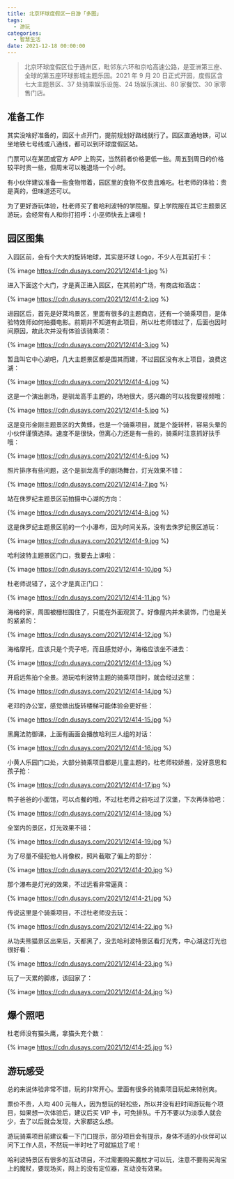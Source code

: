 ```yaml
---
title: 北京环球度假区一日游「多图」
tags:
  - 游玩
categories:
  - 智慧生活
date: 2021-12-18 00:00:00
---
```


> 北京环球度假区位于通州区，毗邻东六环和京哈高速公路，是亚洲第三座、全球的第五座环球影城主题乐园。2021 年 9 月 20 日正式开园，度假区含七大主题景区、37 处骑乘娱乐设施、24 场娱乐演出、80 家餐饮、30 家零售门店。

<!-- more -->

## 准备工作

其实没啥好准备的，园区十点开门，提前规划好路线就行了。园区直通地铁，可以坐地铁七号线或八通线，都可以到环球度假区站。

门票可以在某团或官方 APP 上购买，当然前者价格更低一些。周五到周日的价格较平时贵一些，但周末可以晚退场一个小时。

有小伙伴建议准备一些食物带着，园区里的食物不仅贵且难吃。杜老师的体验：贵是真的，但味道还可以。

为了更好游玩体验，杜老师买了套哈利波特的学院服。穿上学院服在其它主题景区游玩，会经常有人和你打招呼：小巫师快去上课啦！

## 园区图集

入园区前，会有个大大的旋转地球，其实是环球 Logo，不少人在其前打卡：

{% image https://cdn.dusays.com/2021/12/414-1.jpg %}

进入下面这个大门，才是真正进入园区，在其前的广场，有商店和酒店：

{% image https://cdn.dusays.com/2021/12/414-2.jpg %}

进园区后，首先是好莱坞景区，里面有很多的主题商店，还有一个骑乘项目，是体验特效师如何拍摄电影。前期并不知道有此项目，所以杜老师错过了，后面也因时间原因，故此次并没有体验该骑乘项：

{% image https://cdn.dusays.com/2021/12/414-3.jpg %}

暂且叫它中心湖吧，几大主题景区都是围其而建，不过园区没有水上项目，浪费这湖：

{% image https://cdn.dusays.com/2021/12/414-4.jpg %}

这是一个演出剧场，是驯龙高手主题的，场地很大，感兴趣的可以找我要视频哦：

{% image https://cdn.dusays.com/2021/12/414-5.jpg %}

这是变形金刚主题景区的大黄蜂，也是一个骑乘项目，就是个旋转杯，容易头晕的小伙伴谨慎选择。速度不是很快，但离心力还是有一些的，骑乘时注意抓好扶手哦：

{% image https://cdn.dusays.com/2021/12/414-6.jpg %}

照片排序有些问题，这个是驯龙高手的剧场舞台，灯光效果不错：

{% image https://cdn.dusays.com/2021/12/414-7.jpg %}

站在侏罗纪主题景区前拍摄中心湖的方向：

{% image https://cdn.dusays.com/2021/12/414-8.jpg %}

这是侏罗纪主题景区前的一个小瀑布，因为时间关系，没有去侏罗纪景区游玩：

{% image https://cdn.dusays.com/2021/12/414-9.jpg %}

哈利波特主题景区门口，我要去上课啦：

{% image https://cdn.dusays.com/2021/12/414-10.jpg %}

杜老师说错了，这个才是真正门口：

{% image https://cdn.dusays.com/2021/12/414-11.jpg %}

海格的家，周围被栅栏围住了，只能在外面观赏了。好像屋内并未装饰，门也是关的紧紧的：

{% image https://cdn.dusays.com/2021/12/414-12.jpg %}

海格摩托，应该只是个壳子吧，而且感觉好小，海格应该坐不进去：

{% image https://cdn.dusays.com/2021/12/414-13.jpg %}

开启远焦拍个全景。游玩哈利波特主题的骑乘项目时，就会经过这里：

{% image https://cdn.dusays.com/2021/12/414-14.jpg %}

老邓的办公室，感觉做出旋转楼梯可能体验会更好些：

{% image https://cdn.dusays.com/2021/12/414-15.jpg %}

黑魔法防御课，上面有画面会播放哈利三人组的对话：

{% image https://cdn.dusays.com/2021/12/414-16.jpg %}

小黄人乐园门口处，大部分骑乘项目都是儿童主题的，杜老师较娇羞，没好意思和孩子抢：

{% image https://cdn.dusays.com/2021/12/414-17.jpg %}

鸭子爸爸的小面馆，可以点餐的哦，不过杜老师之前吃过了汉堡，下次再体验吧：

{% image https://cdn.dusays.com/2021/12/414-18.jpg %}

全室内的景区，灯光效果不错：

{% image https://cdn.dusays.com/2021/12/414-19.jpg %}

为了尽量不侵犯他人肖像权，照片截取了偏上的部分：

{% image https://cdn.dusays.com/2021/12/414-20.jpg %}

那个瀑布是灯光的效果，不过远看非常逼真：

{% image https://cdn.dusays.com/2021/12/414-21.jpg %}

传说这里是个骑乘项目，不过杜老师没去玩：

{% image https://cdn.dusays.com/2021/12/414-22.jpg %}

从功夫熊猫景区出来后，天都黑了，没去哈利波特景区看灯光秀，中心湖这灯光也很好看：

{% image https://cdn.dusays.com/2021/12/414-23.jpg %}

玩了一天累的脚疼，该回家了：

{% image https://cdn.dusays.com/2021/12/414-24.jpg %}

## 爆个照吧

杜老师没有猫头鹰，拿猫头充个数：

{% image https://cdn.dusays.com/2021/12/414-25.jpg %}

## 游玩感受

总的来说体验非常不错，玩的非常开心。里面有很多的骑乘项目玩起来特别爽。

票价不贵，人均 400 元每人，因为想玩的轻松些，所以并没有赶时间游玩每个项目，如果想一次体验后，建议后买 VIP 卡，可免排队。千万不要以为淡季人就会少，去了以后就会发现，大家都这么想。

游玩骑乘项目前建议看一下门口提示，部分项目会有提示，身体不适的小伙伴可以问下工作人员，不然玩一半时吐了可就尴尬了呢！

哈利波特景区有很多的互动项目，不过需要购买魔杖才可以玩，注意不要购买淘宝上的魔杖，要现场买，网上的没有定位器，互动没有效果。
